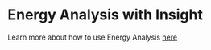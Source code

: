 # Energy Analysis with Insight

Learn more about how to use Energy Analysis [here](../building-the-farnsworth-house/part-i/solar-and-energy-analysis.md)

